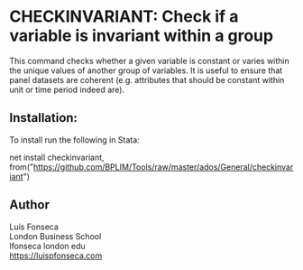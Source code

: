 # CHECKINVARIANT: Check if a variable is invariant within a group

This command checks whether a given variable is constant or varies within the unique values of another group of variables. It is useful to ensure that panel datasets are coherent (e.g. attributes that should be constant within unit or time period indeed are).

## Installation:

To install run the following in Stata:

net install checkinvariant, from("https://github.com/BPLIM/Tools/raw/master/ados/General/checkinvariant")

## Author

Luís Fonseca
<br>London Business School
<br>lfonseca london edu
<br>https://luispfonseca.com

